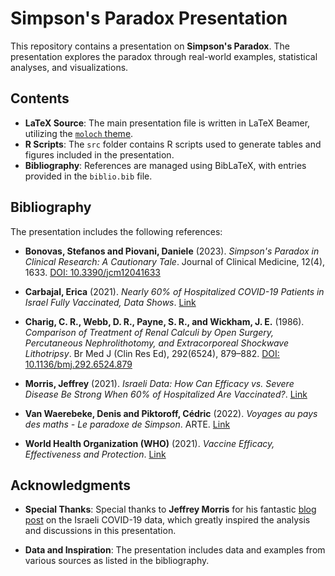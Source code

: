 # Simpson's Paradox Presentation

This repository contains a presentation on **Simpson's Paradox**. The presentation explores the paradox through real-world examples, statistical analyses, and visualizations.

## Contents

- **LaTeX Source**: The main presentation file is written in LaTeX Beamer, utilizing the [`moloch` theme](https://github.com/jolars/moloch).
- **R Scripts**: The `src` folder contains R scripts used to generate tables and figures included in the presentation.
- **Bibliography**: References are managed using BibLaTeX, with entries provided in the `biblio.bib` file.

## Bibliography

The presentation includes the following references:

- **Bonovas, Stefanos and Piovani, Daniele** (2023). *Simpson's Paradox in Clinical Research: A Cautionary Tale*. Journal of Clinical Medicine, 12(4), 1633. [DOI: 10.3390/jcm12041633](https://doi.org/10.3390/jcm12041633)

- **Carbajal, Erica** (2021). *Nearly 60% of Hospitalized COVID-19 Patients in Israel Fully Vaccinated, Data Shows*. [Link](https://www.beckershospitalreview.com/public-health/nearly-60-of-hospitalized-covid-19-patients-in-israel-fully-vaccinated-study-finds.html)

- **Charig, C. R., Webb, D. R., Payne, S. R., and Wickham, J. E.** (1986). *Comparison of Treatment of Renal Calculi by Open Surgery, Percutaneous Nephrolithotomy, and Extracorporeal Shockwave Lithotripsy*. Br Med J (Clin Res Ed), 292(6524), 879–882. [DOI: 10.1136/bmj.292.6524.879](https://doi.org/10.1136/bmj.292.6524.879)

- **Morris, Jeffrey** (2021). *Israeli Data: How Can Efficacy vs. Severe Disease Be Strong When 60% of Hospitalized Are Vaccinated?*. [Link](https://www.covid-datascience.com/post/israeli-data-how-can-efficacy-vs-severe-disease-be-strong-when-60-of-hospitalized-are-vaccinated)

- **Van Waerebeke, Denis and Piktoroff, Cédric** (2022). *Voyages au pays des maths - Le paradoxe de Simpson*. ARTE. [Link](https://www.arte.tv/fr/videos/107398-002-A/voyages-au-pays-des-maths/)

- **World Health Organization (WHO)** (2021). *Vaccine Efficacy, Effectiveness and Protection*. [Link](https://www.who.int/news-room/feature-stories/detail/vaccine-efficacy-effectiveness-and-protection)

## Acknowledgments

- **Special Thanks**: Special thanks to **Jeffrey Morris** for his fantastic [blog post](https://www.covid-datascience.com/post/israeli-data-how-can-efficacy-vs-severe-disease-be-strong-when-60-of-hospitalized-are-vaccinated) on the Israeli COVID-19 data, which greatly inspired the analysis and discussions in this presentation.

- **Data and Inspiration**: The presentation includes data and examples from various sources as listed in the bibliography.
